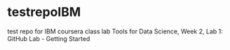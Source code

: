 # testrepoIBM
test repo for IBM coursera class
lab Tools for Data Science, Week 2, Lab 1: GitHub Lab - Getting Started
